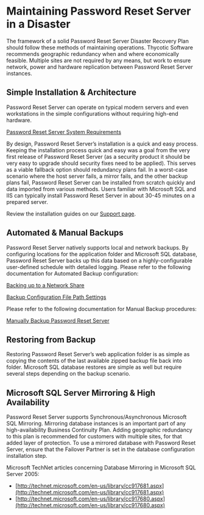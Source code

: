 [title]: # (Maintaining PRS in a Disaster)
[tags]: # (disaster recovery, dr, maintenance)
[priority]: # (702)

# Maintaining Password Reset Server in a Disaster

The framework of a solid Password Reset Server Disaster Recovery Plan should follow these methods of maintaining operations. Thycotic Software recommends geographic redundancy when and where economically feasible. Multiple sites are not required by any means, but work to ensure network, power and hardware replication between Password Reset Server instances.

## Simple Installation & Architecture

Password Reset Server can operate on typical modern servers and even workstations in the simple configurations without requiring high-end hardware.

[Password Reset Server System Requirements](https://updates.thycotic.net/link.ashx?PRSSystemReqs)

By design, Password Reset Server’s installation is a quick and easy process. Keeping the installation process quick and easy was a goal from the very first release of Password Reset Server (as a security product it should be very easy to upgrade should security fixes need to be applied). This serves as a viable fallback option should redundancy plans fail. In a worst-case scenario where the host server fails, a mirror fails, and the other backup plans fail, Password Reset Server can be installed from scratch quickly and data imported from various methods. Users familiar with Microsoft SQL and IIS can typically install Password Reset Server in about 30-45 minutes on a prepared server.

Review the installation guides on our [Support page](https://thycotic.com/support/password-reset-server/).

## Automated & Manual Backups

Password Reset Server natively supports local and network backups. By configuring locations for the application folder and Microsoft SQL database, Password Reset Server backs up this data based on a highly-configurable user-defined schedule with detailed logging. Please refer to the following documentation for Automated Backup configuration:

[Backing up to a Network Share](https://updates.thycotic.net/link.ashx?BackupToNetworkShare)

[Backup Configuration File Path Settings](https://updates.thycotic.net/link.ashx?BackupDatabaseFilePath)

Please refer to the following documentation for Manual Backup procedures:

[Manually Backup Password Reset Server](https://updates.thycotic.net/link.ashx?PRSManualBackup)

## Restoring from Backup

Restoring Password Reset Server’s web application folder is as simple as copying the contents of the last available zipped backup file back into folder. Microsoft SQL database restores are simple as well but require several steps depending on the backup scenario.

## Microsoft SQL Server Mirroring & High Availability

Password Reset Server supports Synchronous/Asynchronous Microsoft SQL Mirroring. Mirroring database instances is an important part of any high-availability Business Continuity Plan. Adding geographic redundancy to this plan is recommended for customers with multiple sites, for that added layer of protection. To use a mirrored database with Password Reset Server, ensure that the Failover Partner is set in the database configuration installation step.

Microsoft TechNet articles concerning Database Mirroring in Microsoft SQL Server 2005:

- [http://technet.microsoft.com/en-us/library/cc917681.aspx](http://technet.microsoft.com/en-us/library/cc917681.aspx)
- [http://technet.microsoft.com/en-us/library/cc917680.aspx](http://technet.microsoft.com/en-us/library/cc917680.aspx)